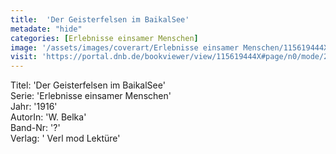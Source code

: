 ```yaml
---
title:  'Der Geisterfelsen im BaikalSee'
metadate: "hide"
categories: [Erlebnisse einsamer Menschen]
image: '/assets/images/coverart/Erlebnisse einsamer Menschen/115619444X_00000010.jpg'
visit: 'https://portal.dnb.de/bookviewer/view/115619444X#page/n0/mode/2up'
---
```

Titel: 'Der Geisterfelsen im BaikalSee' <br>
Serie: 'Erlebnisse einsamer Menschen' <br>
Jahr: '1916' <br>
AutorIn: 'W. Belka' <br>
Band-Nr: '?' <br>
Verlag: ' Verl mod Lektüre'